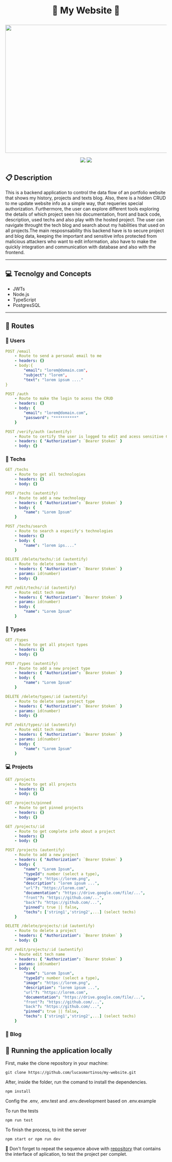 # <p align = "center">📖 My Website 📖</p>

<p align="center">
   <img src="https://cdn.dribbble.com/users/5720644/screenshots/13912339/media/cfc570f6891e4aef4ae3c5282a767847.gif" width="600" height="400" object-fit="cover"/>
</p>

<p align = "center">
   <img src="https://img.shields.io/badge/author-lucasmartinso-4dae71?style=flat-square" />
   <img src="https://img.shields.io/github/languages/count/lucasmartinso/my-website?color=4dae71&style=flat-square" />
</p>


##  :clipboard: Description

This is a backend application to control the data flow of an portfolio website that shows my history, projects and texts blog. Also, there is a hidden CRUD to me update website info as a simple way, that requeries special authorization. Furthermore, the user can explore different tools exploring the details of which project seen his documentation, front and back code, description, used techs and also play with the hosted project. The user can navigate throught the tech blog and search about my habilities that used on all projects.The main resposnsability this backend have is to secure project and blog data, keeping the important and sensitive infos protected from malicious attackers who want to edit information, also have to make the quickly integration and communication with database and also with the frontend. 
***

## :computer:	 Tecnolgy and Concepts 

- JWTs
- Node.js
- TypeScript
- PostgresSQL

***

## :rocket: Routes

### 👥 Users 

```yml
POST /email
    - Route to send a personal email to me
    - headers: {}
    - body:{
        "email": "lorem@domain.com",
        "subject": "lorem",
        "text": "lorem ipsum ...."
}
```
    
```yml 
POST /auth
    - Route to make the login to acess the CRUD
    - headers: {}
    - body: {
        "email": "lorem@domain.com",
        "password": "**********"
    }
```

```yml 
POST /verify/auth (autentify)
    - Route to certify the user is logged to edit and acess sensitive CRUD info 
    - headers: { "Authorization": `Bearer $token` }
    - body: {}
```

### 🔬​ Techs  

```yml 
GET /techs
    - Route to get all technologies
    - headers: {}
    - body: {}
```

```yml 
POST /techs (autentify)
    - Route to add a new technology 
    - headers: { "Authorization": `Bearer $token` }
    - body: {
        "name": "Lorem Ipsum"
    }
```

```yml 
POST /techs/search
    - Route to search a especify's technologies
    - headers: {}
    - body: {
        "name": "lorem ips...."
    }
```

```yml 
DELETE /delete/techs/:id (autentify)
    - Route to delete some tech
    - headers: { "Authorization": `Bearer $token` }
    - params: id(number)
    - body: {}
```

```yml 
PUT /edit/techs/:id (autentify)
    - Route edit tech name
    - headers: { "Authorization": `Bearer $token` }
    - params: id(number)
    - body: {
        "name": "Lorem Ipsum"
    }
```


### 📑 Types  

```yml 
GET /types
    - Route to get all ptoject types
    - headers: {}
    - body: {}
```

```yml 
POST /types (autentify)
    - Route to add a new project type 
    - headers: { "Authorization": `Bearer $token` }
    - body: {
        "name": "Lorem Ipsum"
    }
```

```yml 
DELETE /delete/types/:id (autentify)
    - Route to delete some project type
    - headers: { "Authorization": `Bearer $token` }
    - params: id(number)
    - body: {}
```

```yml 
PUT /edit/types/:id (autentify)
    - Route edit tech name
    - headers: { "Authorization": `Bearer $token` }
    - params: id(number)
    - body: {
        "name": "Lorem Ipsum"
    }
```

### 💻 Projects  

```yml 
GET /projects
    - Route to get all projects
    - headers: {}
    - body: {}
```

```yml 
GET /projects/pinned
    - Route to get pinned projects
    - headers: {}
    - body: {}
```

```yml 
GET /projects/:id 
    - Route to get complete info about a project
    - headers: {}
    - body: {}
```

```yml 
POST /projects (autentify)
    - Route to add a new project 
    - headers: { "Authorization": `Bearer $token` }
    - body: {
        "name": "Lorem Ipsum",
        "typeId": number (select a type),
        "image": "https://lorem.png",
        "description": "lorem ipsum ...",
        "url"?: "https://lorem.com",
        "documentation": "https://drive.google.com/file/...",
        "front"?: "https://github.com/...",
        "back"?: "https://github.com/...",
        "pinned": true || false,
        "techs": ['string1','string2',...] (select techs)
    }
```

```yml 
DELETE /delete/projects/:id (autentify)
    - Route to delete a project
    - headers: { "Authorization": `Bearer $token` }
    - body: {}
```

```yml 
PUT /edit/projects/:id (autentify)
    - Route edit tech name
    - headers: { "Authorization": `Bearer $token` }
    - params: id(number)
    - body: {
        "name": "Lorem Ipsum",
        "typeId": number (select a type),
        "image": "https://lorem.png",
        "description": "lorem ipsum ...",
        "url"?: "https://lorem.com",
        "documentation": "https://drive.google.com/file/...",
        "front"?: "https://github.com/...",
        "back"?: "https://github.com/...",
        "pinned": true || false,
        "techs": ['string1','string2',...] (select techs)
    }
```

### 💬 Blog   

## 🏁 Running the application locally

First, make the clone repository in your machine:

```
git clone https://github.com/lucasmartinso/my-website.git
```

After, inside the folder, run the comand to install the dependencies.

```
npm install
```
Config the .env, .env.test and .env.development based on .env.example

To run the tests 
```
npm run test
```

To finish the process, to init the server
```
npm start or npm run dev
```

:stop_sign: Don't forget to repeat the sequence above with [repository](https://github.com/lucasmartinso/my-website-front) that contains the interface of aplication, to test the project per complet.
